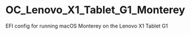 # OC_Lenovo_X1_Tablet_G1_Monterey
EFI config for running macOS Monterey on the Lenovo X1 Tablet G1 
